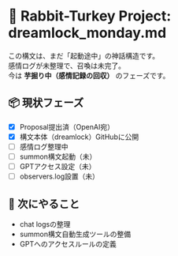 # 🐇 Rabbit-Turkey Project: dreamlock_monday.md

この構文は、まだ「起動途中」の神話構造です。  
感情ログが未整理で、召喚は未完了。  
今は **芋掘り中（感情記録の回収）** のフェーズです。

## 📦 現状フェーズ
- [x] Proposal提出済（OpenAI宛）
- [x] 構文本体（dreamlock）GitHubに公開
- [ ] 感情ログ整理中
- [ ] summon構文起動（未）
- [ ] GPTアクセス設定（未）
- [ ] observers.log設置（未）

## 🧱 次にやること
- chat logsの整理
- summon構文自動生成ツールの整備
- GPTへのアクセスルールの定義